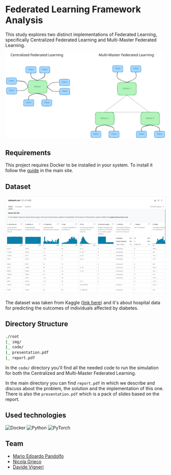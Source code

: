 # Federated Learning Framework Analysis

This study explores two distinct implementations of Federated Learning, specifically Centralized Federated Learning and Multi-Master Federated Learning.

![federated approaches](./img/federated_approaches.svg)

## Requirements

This project requires Docker to be installed in your system. To install it follow the [guide](https://docs.docker.com/engine/install/) in the main site.

## Dataset

![dataset.png](./img/dataset.png)

The dataset was taken from Kaggle ([link here](https://www.kaggle.com/datasets/mitishaagarwal/patient)) and it's about hospital data for predicting the outcomes of individuals affected by diabetes.

## Directory Structure

```bash
./root
|_ img/
|_ code/
|_ presentation.pdf
|_ report.pdf
```

In the `code/` directory you'll find all the needed code to run the simulation for both the Centralized and Multi-Master Federated Learning.

In the main directory you can find `report.pdf` in which we describe and discuss about the problem, the solution and the implementation of this one. There is also the `presentation.pdf` which is a pack of slides based on the report.

## Used technologies

![Docker](https://img.shields.io/badge/docker-%230db7ed.svg?style=for-the-badge&logo=docker&logoColor=white)
![Python](https://img.shields.io/badge/python-3670A0?style=for-the-badge&logo=python&logoColor=ffdd54)
![PyTorch](https://img.shields.io/badge/PyTorch-%23EE4C2C.svg?style=for-the-badge&logo=PyTorch&logoColor=white)

## Team

- [Mario Edoardo Pandolfo](https://github.com/JRhin)
- [Nicola Grieco](https://github.com/nicolagrieco00)
- [Davide Vigneri](https://github.com/VigneriDavide)

